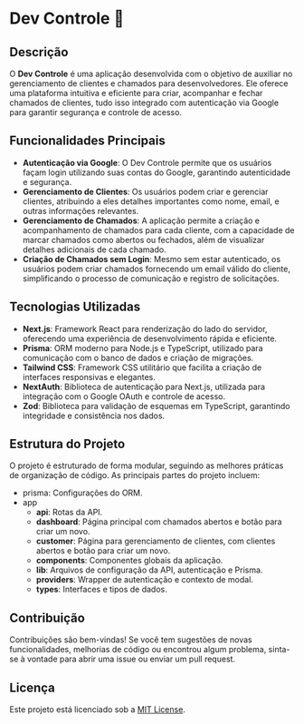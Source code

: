 # Dev Controle 🚀

## Descrição

O **Dev Controle** é uma aplicação desenvolvida com o objetivo de auxiliar no gerenciamento de clientes e chamados para desenvolvedores. Ele oferece uma plataforma intuitiva e eficiente para criar, acompanhar e fechar chamados de clientes, tudo isso integrado com autenticação via Google para garantir segurança e controle de acesso.

## Funcionalidades Principais

- **Autenticação via Google**: O Dev Controle permite que os usuários façam login utilizando suas contas do Google, garantindo autenticidade e segurança.
- **Gerenciamento de Clientes**: Os usuários podem criar e gerenciar clientes, atribuindo a eles detalhes importantes como nome, email, e outras informações relevantes.
- **Gerenciamento de Chamados**: A aplicação permite a criação e acompanhamento de chamados para cada cliente, com a capacidade de marcar chamados como abertos ou fechados, além de visualizar detalhes adicionais de cada chamado.
- **Criação de Chamados sem Login**: Mesmo sem estar autenticado, os usuários podem criar chamados fornecendo um email válido do cliente, simplificando o processo de comunicação e registro de solicitações.

## Tecnologias Utilizadas

- **Next.js**: Framework React para renderização do lado do servidor, oferecendo uma experiência de desenvolvimento rápida e eficiente.
- **Prisma**: ORM moderno para Node.js e TypeScript, utilizado para comunicação com o banco de dados e criação de migrações.
- **Tailwind CSS**: Framework CSS utilitário que facilita a criação de interfaces responsivas e elegantes.
- **NextAuth**: Biblioteca de autenticação para Next.js, utilizada para integração com o Google OAuth e controle de acesso.
- **Zod**: Biblioteca para validação de esquemas em TypeScript, garantindo integridade e consistência nos dados.

## Estrutura do Projeto

O projeto é estruturado de forma modular, seguindo as melhores práticas de organização de código. As principais partes do projeto incluem:

- prisma: Configurações do ORM.
- app
  - **api**: Rotas da API.
  - **dashboard**: Página principal com chamados abertos e botão para criar um novo.
  - **customer**: Página para gerenciamento de clientes, com clientes abertos e botão para criar um novo.
  - **components**: Componentes globais da aplicação.
  - **lib**: Arquivos de configuração da API, autenticação e Prisma.
  - **providers**: Wrapper de autenticação e contexto de modal.
  - **types**: Interfaces e tipos de dados.

## Contribuição

Contribuições são bem-vindas! Se você tem sugestões de novas funcionalidades, melhorias de código ou encontrou algum problema, sinta-se à vontade para abrir uma issue ou enviar um pull request.

## Licença

Este projeto está licenciado sob a [MIT License](LICENSE).
